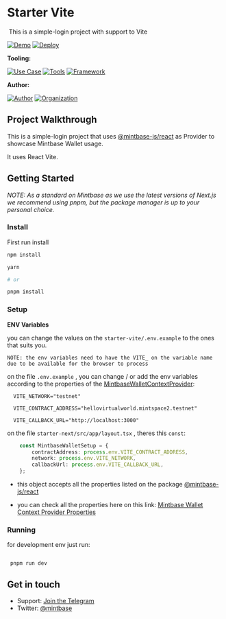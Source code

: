# Starter Vite
<img src="https://i.imgur.com/bHpvyk6.png" alt="cover_image" width="0" />
This is a simple-login project with support to Vite

[![Demo](https://img.shields.io/badge/Demo-Visit%20Demo-brightgreen)](https://starter-react-vite.mintbase.xyz)
[![Deploy](https://img.shields.io/badge/Deploy-on%20Vercel-blue)](https://vercel.com/new/clone?repository-url=https%3A%2F%2Fgithub.com%2FMintbase%2Ftemplates%2Ftree%2Fmain%2Fstarter-vite&env=VITE_NETWORK,VITE_CONTRACT_ADDRESS,VITE_CALLBACK_URL&envDescription=API%20Keys%20for%20Starter%20Vite&envLink=https%3A%2F%2Fgithub.com%2FMintbase%2Ftemplates%2Fblob%2Fmain%2Fstarter-vite%2FREADME.md%23setup)

**Tooling:**

[![Use Case](https://img.shields.io/badge/Use%20Case-Utilities-blue)](#)
[![Tools](https://img.shields.io/badge/Tools-@mintbase.js/react%2CArweave%2CMintbase%20Wallet-blue)](#)
[![Framework](https://img.shields.io/badge/Framework-Vite-blue)](#)

**Author:**

[![Author](https://img.shields.io/twitter/follow/rubenmarcus_dev?style=social&logo=twitter)](https://twitter.com/rubenmarcus_dev) [![Organization](https://img.shields.io/badge/Mintbase-blue)](https://www.mintbase.xyz)

## Project Walkthrough


This is a simple-login project that uses [@mintbase-js/react](https://github.com/Mintbase/mintbase-js/tree/beta/packages/react) as Provider to showcase Mintbase Wallet usage.

It uses React Vite.



## Getting Started

*NOTE: As a standard on Mintbase as we use the latest versions of Next.js we recommend using pnpm, but the package manager is up to your personal choice.*


### Install

First run install


```bash
npm install

yarn

# or

pnpm install

```


### Setup


**ENV Variables**


you can change the values on the `starter-vite/.env.example` to the ones that suits you.


`NOTE: the env variables need to have the VITE_ on the variable name due to be available for the browser to process`

on the file `.env.example` , you can change / or add the env variables according to the properties of the [MintbaseWalletContextProvider](https://github.com/Mintbase/mintbase-js/tree/beta/packages/react#properties):

  ```
	VITE_NETWORK="testnet"

	VITE_CONTRACT_ADDRESS="hellovirtualworld.mintspace2.testnet"

	VITE_CALLBACK_URL="http://localhost:3000"
  ```

on the file `starter-next/src/app/layout.tsx` , theres this `const`:



```typescript
	const MintbaseWalletSetup = {
		contractAddress: process.env.VITE_CONTRACT_ADDRESS,
		network: process.env.VITE_NETWORK,
		callbackUrl: process.env.VITE_CALLBACK_URL,
	};
```

- this object accepts all the properties listed on the package [@mintbase-js/react](https://github.com/Mintbase/mintbase-js/tree/beta/packages/react)


- you can check all the properties here on this link: [Mintbase Wallet Context Provider Properties](https://github.com/Mintbase/mintbase-js/tree/beta/packages/react#properties)



### Running


for development env just run:

```

 pnpm run dev

```

## Get in touch

- Support: [Join the Telegram](https://tg.me/mintdev)
- Twitter: [@mintbase](https://twitter.com/mintbase)

<img src="https://i.imgur.com/nP4DQai.png" alt="detail_image" width="0" />
